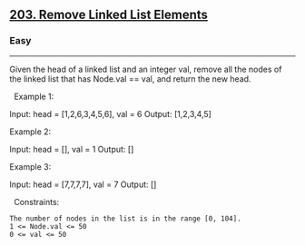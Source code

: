<h2><a href="https://leetcode.com/problems/remove-linked-list-elements/">203. Remove Linked List Elements</a></h2><h3>Easy</h3><hr>Given the head of a linked list and an integer val, remove all the nodes of the linked list that has Node.val == val, and return the new head.

 
Example 1:

Input: head = [1,2,6,3,4,5,6], val = 6
Output: [1,2,3,4,5]


Example 2:

Input: head = [], val = 1
Output: []


Example 3:

Input: head = [7,7,7,7], val = 7
Output: []


 
Constraints:


	The number of nodes in the list is in the range [0, 104].
	1 <= Node.val <= 50
	0 <= val <= 50

